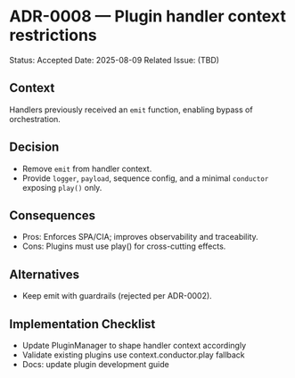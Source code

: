 # ADR-0008 — Plugin handler context restrictions

Status: Accepted
Date: 2025-08-09
Related Issue: (TBD)

## Context
Handlers previously received an `emit` function, enabling bypass of orchestration.

## Decision
- Remove `emit` from handler context.
- Provide `logger`, `payload`, sequence config, and a minimal `conductor` exposing `play()` only.

## Consequences
- Pros: Enforces SPA/CIA; improves observability and traceability.
- Cons: Plugins must use play() for cross-cutting effects.

## Alternatives
- Keep emit with guardrails (rejected per ADR-0002).

## Implementation Checklist
- Update PluginManager to shape handler context accordingly
- Validate existing plugins use context.conductor.play fallback
- Docs: update plugin development guide

